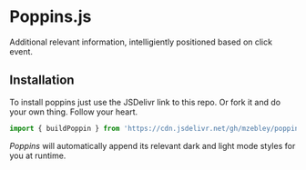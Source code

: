 # Poppins.js
Additional relevant information, intelligiently positioned based on click event.

## Installation
To install poppins just use the JSDelivr link to this repo. Or fork it and do your own thing. Follow your heart.
```JavaScript
import { buildPoppin } from 'https://cdn.jsdelivr.net/gh/mzebley/poppins@main/dist/poppins.min.js';
```

<em>Poppins</em> will automatically append its relevant dark and light mode styles for you at runtime.
